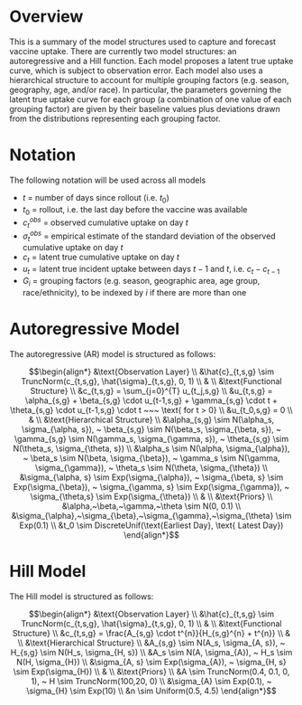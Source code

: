 # Overview

This is a summary of the model structures used to capture and forecast vaccine uptake. There are currently two model structures: an autoregressive and a Hill function. Each model proposes a latent true uptake curve, which is subject to observation error. Each model also uses a hierarchical structure to account for multiple grouping factors (e.g. season, geography, age, and/or race). In particular, the parameters governing the latent true uptake curve for each group (a combination of one value of each grouping factor) are given by their baseline values plus deviations drawn from the distributions representing each grouping factor.

# Notation

The following notation will be used across all models
- $t$ = number of days since rollout (i.e. $t_0$)
- $t_0$ = rollout, i.e. the last day before the vaccine was available
- $c_t^{obs}$ = observed cumulative uptake on day $t$
- $\sigma_t^{obs}$ = empirical estimate of the standard deviation of the observed cumulative uptake on day $t$
- $c_t$ = latent true cumulative uptake on day $t$
- $u_t$ = latent true incident uptake between days $t-1$ and $t$, i.e. $c_t - c_{t-1}$
- $G_i$ = grouping factors (e.g. season, geographic area, age group, race/ethnicity), to be indexed by $i$ if there are more than one

# Autoregressive Model

The autoregressive (AR) model is structured as follows:

```math
\begin{align*}
&\text{Observation Layer} \\
&\hat{c}_{t,s,g} \sim TruncNorm(c_{t,s,g}, \hat{\sigma}_{t,s,g}, 0, 1) \\
& \\
&\text{Functional Structure} \\
&c_{t,s,g} = \sum_{j=0}^{T} u_{t_j,s,g} \\
&u_{t,s,g} = \alpha_{s,g} + \beta_{s,g} \cdot u_{t-1,s,g} + \gamma_{s,g} \cdot t + \theta_{s,g} \cdot u_{t-1,s,g} \cdot t ~~~ \text{ for t > 0} \\
&u_{t_0,s,g} = 0 \\
& \\
&\text{Hierarchical Structure} \\
&\alpha_{s,g} \sim N(\alpha_s, \sigma_{\alpha, s}), ~ \beta_{s,g} \sim N(\beta_s, \sigma_{\beta, s}), ~ \gamma_{s,g} \sim N(\gamma_s, \sigma_{\gamma, s}), ~ \theta_{s,g} \sim N(\theta_s, \sigma_{\theta, s}) \\
&\alpha_s \sim N(\alpha, \sigma_{\alpha}), ~ \beta_s \sim N(\beta, \sigma_{\beta}), ~ \gamma_s \sim N(\gamma, \sigma_{\gamma}), ~ \theta_s \sim N(\theta, \sigma_{\theta}) \\
&\sigma_{\alpha, s} \sim Exp(\sigma_{\alpha}), ~ \sigma_{\beta, s} \sim Exp(\sigma_{\beta}), ~ \sigma_{\gamma, s} \sim Exp(\sigma_{\gamma}), ~ \sigma_{\theta,s} \sim Exp(\sigma_{\theta}) \\
& \\
&\text{Priors} \\
&\alpha,~\beta,~\gamma,~\theta \sim N(0, 0.1) \\
&\sigma_{\alpha},~\sigma_{\beta},~\sigma_{\gamma},~\sigma_{\theta} \sim Exp(0.1) \\
&t_0 \sim DiscreteUnif(\text{Earliest Day}, \text{ Latest Day})
\end{align*}
```

# Hill Model

The Hill model is structured as follows:

```math
\begin{align*}
&\text{Observation Layer} \\
&\hat{c}_{t,s,g} \sim TruncNorm(c_{t,s,g}, \hat{\sigma}_{t,s,g}, 0, 1) \\
& \\
&\text{Functional Structure} \\
&c_{t,s,g} = \frac{A_{s,g} \cdot t^{n}}{H_{s,g}^{n} + t^{n}} \\
& \\
&\text{Hierarchical Structure} \\
&A_{s,g} \sim N(A_s, \sigma_{A, s}), ~ H_{s,g} \sim N(H_s, \sigma_{H, s}) \\
&A_s \sim N(A, \sigma_{A}), ~ H_s \sim N(H, \sigma_{H}) \\
&\sigma_{A, s} \sim Exp(\sigma_{A}), ~ \sigma_{H, s} \sim Exp(\sigma_{H}) \\
& \\
&\text{Priors} \\
&A \sim TruncNorm(0.4, 0.1, 0, 1), ~ H \sim TruncNorm(100,20, 0) \\
&\sigma_{A} \sim Exp(0.1), ~ \sigma_{H} \sim Exp(10)  \\
&n \sim Uniform(0.5, 4.5)
\end{align*}
```
